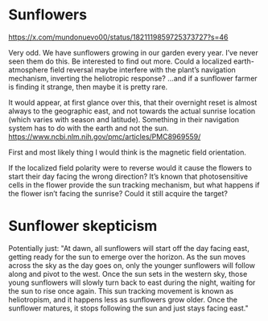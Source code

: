 # Sunflowers

https://x.com/mundonuevo00/status/1821119859725373727?s=46

Very odd. We have sunflowers growing in our garden every year. I’ve never seen them do this. Be interested to find out more. Could a localized earth-atmosphere field reversal maybe interfere with the plant’s navigation mechanism, inverting the heliotropic response? …and if a sunflower farmer is finding it strange, then maybe it is pretty rare.

It would appear, at first glance over this, that their overnight reset is almost always to the geographic east, and not towards the actual sunrise location (which varies with season and latitude). Something in their navigation system has to do with the earth and not the sun.
https://www.ncbi.nlm.nih.gov/pmc/articles/PMC8969559/

First and most likely thing I would think is the magnetic field orientation.

If the localized field polarity were to reverse would it cause the flowers to start their day facing the wrong direction? It’s known that photosensitive cells in the flower provide the sun tracking mechanism, but what happens if the flower isn’t facing the sunrise? Could it still acquire the target?

# Sunflower skepticism

Potentially just:
"At dawn, all sunflowers will start off the day facing east, getting ready for the sun to emerge over the horizon. As the sun moves across the sky as the day goes on, only the younger sunflowers will follow along and pivot to the west.
Once the sun sets in the western sky, those young sunflowers will slowly turn back to east during the night, waiting for the sun to rise once again. 
This sun tracking movement is known as heliotropism, and it happens less as sunflowers grow older. Once the sunflower matures, it stops following the sun and just stays facing east."